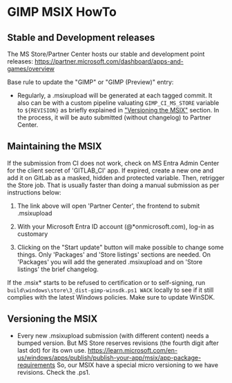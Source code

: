 # GIMP MSIX HowTo

## Stable and Development releases

The MS Store/Partner Center hosts our stable and development point releases:
https://partner.microsoft.com/dashboard/apps-and-games/overview

Base rule to update the "GIMP" or "GIMP (Preview)" entry:

* Regularly, a .msixupload will be generated at each tagged commit. It also can be
  with a custom pipeline valuating `GIMP_CI_MS_STORE` variable to `${REVISION}` as
  briefly explained in ["Versioning the MSIX"](#versioning-the-msix) section.
  In the process, it will be auto submitted (without changelog) to Partner Center.

## Maintaining the MSIX

If the submission from CI does not work, check on MS Entra Admin Center for the
client secret of 'GITLAB_CI' app. If expired, create a new one and add it on
GitLab as a masked, hidden and protected variable. Then, retrigger the Store job.
That is usually faster than doing a manual submission as per instructions below:

1. The link above will open 'Partner Center', the frontend to submit .msixupload

2. With your Microsoft Entra ID account (@*onmicrosoft.com), log-in as customary

3. Clicking on the "Start update" button will make possible to change some things.
   Only 'Packages' and 'Store listings' sections are needed. On 'Packages' you will
   add the generated .msixupload and on 'Store listings' the brief changelog.

If the .msix* starts to be refused to certification or to self-signing,
run `build\windows\store\3_dist-gimp-winsdk.ps1 WACK` locally to see if it
still complies with the latest Windows policies. Make sure to update WinSDK.

## Versioning the MSIX

* Every new .msixupload submission (with different content) needs a bumped version.
  But MS Store reserves revisions (the fourth digit after last dot) for its own use.
  https://learn.microsoft.com/en-us/windows/apps/publish/publish-your-app/msix/app-package-requirements
  So, our MSIX have a special micro versioning to we have revisions. Check the .ps1.
